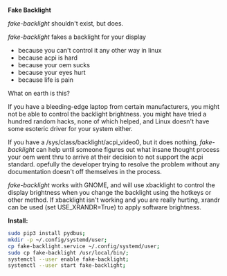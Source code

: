 **Fake Backlight**

*fake-backlight* shouldn't exist, but does.

*fake-backlight* fakes a backlight for your display
  - because you can't control it any other way in linux
  - because acpi is hard
  - because your oem sucks
  - because your eyes hurt
  - because life is pain

What on earth is this?

If you have a bleeding-edge laptop from certain manufacturers,
you might not be able to control the backlight brightness. 
you might have tried a hundred random hacks, none of which
helped, and Linux doesn't have some esoteric driver for your
system either.

If you have a /sys/class/backlight/acpi_video0, but it does
nothing, *fake-backlight* can help until someone figures out
what insane thought process your oem went thru to arrive at
their decision to not support the acpi standard. opefully
the developer trying to resolve the problem without any
documentation doesn't off themselves in the process.

*fake-backlight* works with GNOME, and will use xbacklight
to control the display brightness when you change the
backlight using the hotkeys or other method. If xbacklight
isn't working and you are really hurting, xrandr can
be used (set USE_XRANDR=True) to apply software brightness.


**Install:**

```bash
sudo pip3 install pydbus;
mkdir -p ~/.config/systemd/user;
cp fake-backlight.service ~/.config/systemd/user;
sudo cp fake-backlight /usr/local/bin/;
systemctl --user enable fake-backlight;
systemctl --user start fake-backlight;
```
